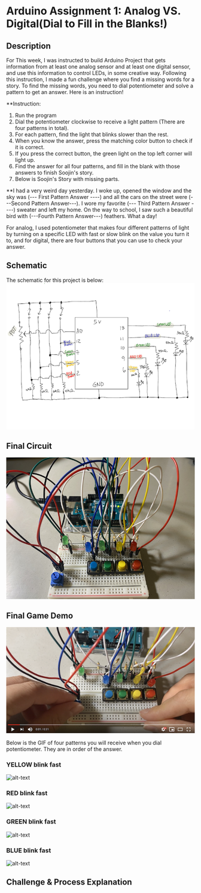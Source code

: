 # Arduino Assignment 1: Analog VS. Digital(Dial to Fill in the Blanks!)

## Description 
For This week, I was instructed to build Arduino Project that gets information from at least one analog sensor and at least one digital sensor, and use this information to control LEDs, in some creative way. Following this instruction, I made a fun challenge where you find a missing words for a story. To find the missing words, you need to dial potentiometer and solve a pattern to get an answer. Here is an instruction!

**Instruction:

1) Run the program
2) Dial the potentiometer clockwise to receive a light pattern (There are four patterns in total). 
3) For each pattern, find the light that blinks slower than the rest.
4) When you know the answer, press the matching color button to check if it is correct.
5) If you press the correct button, the green light on the top left corner will light up.
6) Find the answer for all four patterns, and fill in the blank with those answers to finish Soojin's story.
7) Below is Soojin's Story with missing parts.


**I had a very weird day yesterday. I woke up, opened the window and the sky was (--- First Pattern Answer
  ----) and all the cars on the street were (---Second Pattern Answer---). I wore my favorite (--- Third Pattern Answer ----) sweater and left my home.
  On the way to school, I saw such a beautiful bird with (---Fourth Pattern Answer---) feathers. What a day!

For analog, I used potentiometer that makes four different patterns of light by turning on a specific LED with fast or slow blink on the value you turn it to, and for digital, there are four buttons that you can use to check your answer. 

## Schematic
The schematic for this project is below:
![alt-text](Images/schematic.png)


## Final Circuit
![alt-text](Images/circuit.png)


## Final Game Demo

[![Watch the video](Images/youtubeimage.png)](https://youtu.be/YMRoeIXkoDQ)

Below is the GIF of four patterns you will receive when you dial potentiometer. 
They are in order of the answer. 


### YELLOW blink fast

![alt-text](Images/yellow.gif)


### RED blink fast
![alt-text](Images/red.gif)

### GREEN blink fast
![alt-text](Images/green.gif)


### BLUE blink fast
![alt-text](Images/blue.gif)

## Challenge & Process Explanation 

